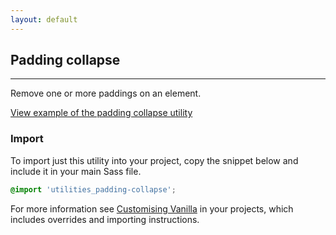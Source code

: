 ```yaml
---
layout: default
---
```


## Padding collapse

<hr>

Remove one or more paddings on an element.

<a href="/examples/utilities/padding-collapse/" class="js-example">
View example of the padding collapse utility
</a>

### Import

To import just this utility into your project, copy the snippet below and include it in your main Sass file.

```scss
@import 'utilities_padding-collapse';
```

For more information see [Customising Vanilla](/customising-vanilla/) in your projects, which includes overrides and importing instructions.

